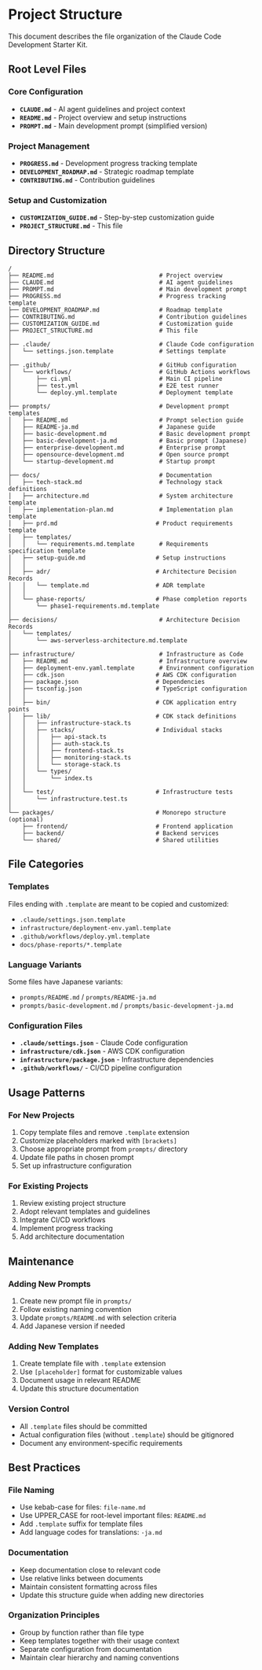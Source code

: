 # Project Structure

This document describes the file organization of the Claude Code Development Starter Kit.

## Root Level Files

### Core Configuration
- **`CLAUDE.md`** - AI agent guidelines and project context
- **`README.md`** - Project overview and setup instructions
- **`PROMPT.md`** - Main development prompt (simplified version)

### Project Management
- **`PROGRESS.md`** - Development progress tracking template
- **`DEVELOPMENT_ROADMAP.md`** - Strategic roadmap template
- **`CONTRIBUTING.md`** - Contribution guidelines

### Setup and Customization
- **`CUSTOMIZATION_GUIDE.md`** - Step-by-step customization guide
- **`PROJECT_STRUCTURE.md`** - This file

## Directory Structure

```
/
├── README.md                              # Project overview
├── CLAUDE.md                              # AI agent guidelines
├── PROMPT.md                              # Main development prompt
├── PROGRESS.md                            # Progress tracking template
├── DEVELOPMENT_ROADMAP.md                 # Roadmap template
├── CONTRIBUTING.md                        # Contribution guidelines
├── CUSTOMIZATION_GUIDE.md                 # Customization guide
├── PROJECT_STRUCTURE.md                   # This file
│
├── .claude/                               # Claude Code configuration
│   └── settings.json.template             # Settings template
│
├── .github/                               # GitHub configuration
│   └── workflows/                         # GitHub Actions workflows
│       ├── ci.yml                         # Main CI pipeline
│       ├── test.yml                       # E2E test runner
│       └── deploy.yml.template            # Deployment template
│
├── prompts/                               # Development prompt templates
│   ├── README.md                          # Prompt selection guide
│   ├── README-ja.md                       # Japanese guide
│   ├── basic-development.md               # Basic development prompt
│   ├── basic-development-ja.md            # Basic prompt (Japanese)
│   ├── enterprise-development.md          # Enterprise prompt
│   ├── opensource-development.md          # Open source prompt
│   └── startup-development.md             # Startup prompt
│
├── docs/                                  # Documentation
│   ├── tech-stack.md                      # Technology stack definitions
│   ├── architecture.md                    # System architecture template
│   ├── implementation-plan.md             # Implementation plan template
│   ├── prd.md                            # Product requirements template
│   ├── templates/
│   │   └── requirements.md.template       # Requirements specification template
│   ├── setup-guide.md                    # Setup instructions
│   │
│   ├── adr/                              # Architecture Decision Records
│   │   └── template.md                   # ADR template
│   │
│   └── phase-reports/                    # Phase completion reports
│       └── phase1-requirements.md.template
│
├── decisions/                             # Architecture Decision Records
│   └── templates/
│       └── aws-serverless-architecture.md.template
│
├── infrastructure/                        # Infrastructure as Code
│   ├── README.md                          # Infrastructure overview
│   ├── deployment-env.yaml.template       # Environment configuration
│   ├── cdk.json                          # AWS CDK configuration
│   ├── package.json                      # Dependencies
│   ├── tsconfig.json                     # TypeScript configuration
│   │
│   ├── bin/                              # CDK application entry points
│   ├── lib/                              # CDK stack definitions
│   │   ├── infrastructure-stack.ts
│   │   ├── stacks/                       # Individual stacks
│   │   │   ├── api-stack.ts
│   │   │   ├── auth-stack.ts
│   │   │   ├── frontend-stack.ts
│   │   │   ├── monitoring-stack.ts
│   │   │   └── storage-stack.ts
│   │   └── types/
│   │       └── index.ts
│   │
│   └── test/                             # Infrastructure tests
│       └── infrastructure.test.ts
│
└── packages/                             # Monorepo structure (optional)
    ├── frontend/                         # Frontend application
    ├── backend/                          # Backend services
    └── shared/                           # Shared utilities
```

## File Categories

### Templates
Files ending with `.template` are meant to be copied and customized:
- `.claude/settings.json.template`
- `infrastructure/deployment-env.yaml.template`
- `.github/workflows/deploy.yml.template`
- `docs/phase-reports/*.template`

### Language Variants
Some files have Japanese variants:
- `prompts/README.md` / `prompts/README-ja.md`
- `prompts/basic-development.md` / `prompts/basic-development-ja.md`

### Configuration Files
- **`.claude/settings.json`** - Claude Code configuration
- **`infrastructure/cdk.json`** - AWS CDK configuration
- **`infrastructure/package.json`** - Infrastructure dependencies
- **`.github/workflows/`** - CI/CD pipeline configuration

## Usage Patterns

### For New Projects
1. Copy template files and remove `.template` extension
2. Customize placeholders marked with `[brackets]`
3. Choose appropriate prompt from `prompts/` directory
4. Update file paths in chosen prompt
5. Set up infrastructure configuration

### For Existing Projects
1. Review existing project structure
2. Adopt relevant templates and guidelines
3. Integrate CI/CD workflows
4. Implement progress tracking
5. Add architecture documentation

## Maintenance

### Adding New Prompts
1. Create new prompt file in `prompts/`
2. Follow existing naming convention
3. Update `prompts/README.md` with selection criteria
4. Add Japanese version if needed

### Adding New Templates
1. Create template file with `.template` extension
2. Use `[placeholder]` format for customizable values
3. Document usage in relevant README
4. Update this structure documentation

### Version Control
- All `.template` files should be committed
- Actual configuration files (without `.template`) should be gitignored
- Document any environment-specific requirements

## Best Practices

### File Naming
- Use kebab-case for files: `file-name.md`
- Use UPPER_CASE for root-level important files: `README.md`
- Add `.template` suffix for template files
- Add language codes for translations: `-ja.md`

### Documentation
- Keep documentation close to relevant code
- Use relative links between documents
- Maintain consistent formatting across files
- Update this structure guide when adding new directories

### Organization Principles
- Group by function rather than file type
- Keep templates together with their usage context
- Separate configuration from documentation
- Maintain clear hierarchy and naming conventions